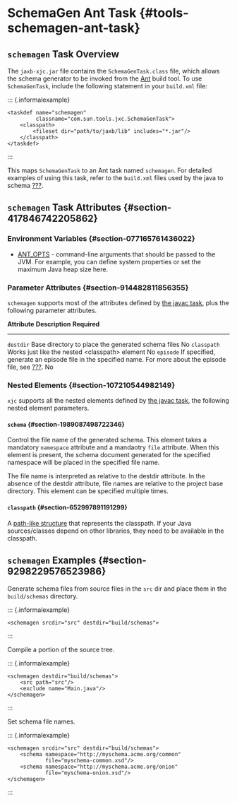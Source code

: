 SchemaGen Ant Task {#tools-schemagen-ant-task}
==================

`schemagen` Task Overview
-------------------------

The `jaxb-xjc.jar` file contains the `SchemaGenTask.class` file, which
allows the schema generator to be invoked from the
[Ant](http://jakarta.apache.org/ant) build tool. To use `SchemaGenTask`,
include the following statement in your `build.xml` file:

::: {.informalexample}
``` {.xml}
<taskdef name="schemagen"
         classname="com.sun.tools.jxc.SchemaGenTask">
    <classpath>
        <fileset dir="path/to/jaxb/lib" includes="*.jar"/>
    </classpath>
</taskdef>
```
:::

This maps `SchemaGenTask` to an Ant task named `schemagen`. For detailed
examples of using this task, refer to the `build.xml` files used by the
java to schema [???](#jaxb-2-0-sample-apps).

`schemagen` Task Attributes {#section-417846742205862}
---------------------------

### Environment Variables {#section-077165761436022}

-   [ANT\_OPTS](http://wiki.apache.org/ant/TheElementsOfAntStyle) -
    command-line arguments that should be passed to the JVM. For
    example, you can define system properties or set the maximum Java
    heap size here.

### Parameter Attributes {#section-914482811856355}

`schemagen` supports most of the attributes defined by [the javac
task](http://ant.apache.org/manual/CoreTasks/javac.html), plus the
following parameter attributes.

  **Attribute**   **Description**                                                                                                       **Required**
  --------------- --------------------------------------------------------------------------------------------------------------------- --------------
  `destdir`       Base directory to place the generated schema files                                                                    No
  `classpath`     Works just like the nested \<classpath\> element                                                                      No
  `episode`       If specified, generate an episode file in the specified name. For more about the episode file, see [???](#episode).   No

### Nested Elements {#section-107210544982149}

`xjc` supports all the nested elements defined by [the javac
task](http://ant.apache.org/manual/CoreTasks/javac.html), the following
nested element parameters.

#### `schema` {#section-1989087498722346}

Control the file name of the generated schema. This element takes a
mandatory `namespace` attribute and a mandaotry `file` attribute. When
this element is present, the schema document generated for the specified
namespace will be placed in the specified file name.

The file name is interpreted as relative to the destdir attribute. In
the absence of the destdir attribute, file names are relative to the
project base directory. This element can be specified multiple times.

#### `classpath` {#section-652997891191299}

A [path-like structure](http://ant.apache.org/manual/using.html#path)
that represents the classpath. If your Java sources/classes depend on
other libraries, they need to be available in the classpath.

`schemagen` Examples {#section-9298229576523986}
--------------------

Generate schema files from source files in the `src` dir and place them
in the `build/schemas` directory.

::: {.informalexample}
``` {.xml}
<schemagen srcdir="src" destdir="build/schemas">
```
:::

Compile a portion of the source tree.

::: {.informalexample}
``` {.xml}
<schemagen destdir="build/schemas">
    <src path="src"/>
    <exclude name="Main.java"/>
</schemagen>
```
:::

Set schema file names.

::: {.informalexample}
``` {.xml}
<schemagen srcdir="src" destdir="build/schemas">
    <schema namespace="http://myschema.acme.org/common"
            file="myschema-common.xsd"/>
    <schema namespace="http://myschema.acme.org/onion"
            file="myschema-onion.xsd"/>
</schemagen>
```
:::
